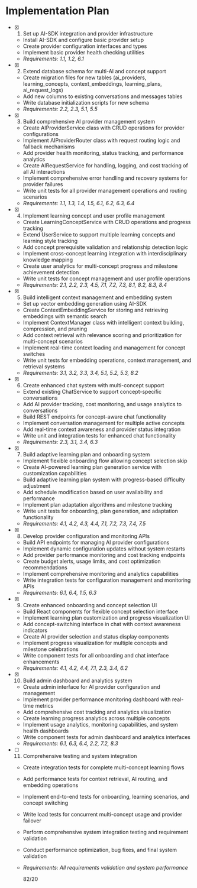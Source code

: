 # Implementation Plan

- [x] 1. Set up AI-SDK integration and provider infrastructure

  - Install AI-SDK and configure basic provider setup
  - Create provider configuration interfaces and types
  - Implement basic provider health checking utilities
  - _Requirements: 1.1, 1.2, 6.1_

- [x] 2. Extend database schema for multi-AI and concept support

  - Create migration files for new tables (ai_providers, learning_concepts, context_embeddings, learning_plans, ai_request_logs)
  - Add new columns to existing conversations and messages tables
  - Write database initialization scripts for new schema
  - _Requirements: 2.2, 2.3, 5.1, 5.5_

- [x] 3. Build comprehensive AI provider management system

  - Create AIProviderService class with CRUD operations for provider configurations
  - Implement AIProviderRouter class with request routing logic and fallback mechanisms
  - Add provider health monitoring, status tracking, and performance analytics
  - Create AIRequestService for handling, logging, and cost tracking of all AI interactions
  - Implement comprehensive error handling and recovery systems for provider failures
  - Write unit tests for all provider management operations and routing scenarios
  - _Requirements: 1.1, 1.3, 1.4, 1.5, 6.1, 6.2, 6.3, 6.4_

- [x] 4. Implement learning concept and user profile management

  - Create LearningConceptService with CRUD operations and progress tracking
  - Extend UserService to support multiple learning concepts and learning style tracking
  - Add concept prerequisite validation and relationship detection logic
  - Implement cross-concept learning integration with interdisciplinary knowledge mapping
  - Create user analytics for multi-concept progress and milestone achievement detection
  - Write unit tests for concept management and user profile operations
  - _Requirements: 2.1, 2.2, 2.3, 4.5, 7.1, 7.2, 7.3, 8.1, 8.2, 8.3, 8.4_

- [x] 5. Build intelligent context management and embedding system

  - Set up vector embedding generation using AI-SDK
  - Create ContextEmbeddingService for storing and retrieving embeddings with semantic search
  - Implement ContextManager class with intelligent context building, compression, and pruning
  - Add context retrieval with relevance scoring and prioritization for multi-concept scenarios
  - Implement real-time context loading and management for concept switches
  - Write unit tests for embedding operations, context management, and retrieval systems
  - _Requirements: 3.1, 3.2, 3.3, 3.4, 5.1, 5.2, 5.3, 8.2_

- [x] 6. Create enhanced chat system with multi-concept support

  - Extend existing ChatService to support concept-specific conversations
  - Add AI provider tracking, cost monitoring, and usage analytics to conversations
  - Build REST endpoints for concept-aware chat functionality
  - Implement conversation management for multiple active concepts
  - Add real-time context awareness and provider status integration
  - Write unit and integration tests for enhanced chat functionality
  - _Requirements: 2.3, 3.1, 3.4, 6.3_

- [x] 7. Build adaptive learning plan and onboarding system

  - Implement flexible onboarding flow allowing concept selection skip
  - Create AI-powered learning plan generation service with customization capabilities
  - Build adaptive learning plan system with progress-based difficulty adjustment
  - Add schedule modification based on user availability and performance
  - Implement plan adaptation algorithms and milestone tracking
  - Write unit tests for onboarding, plan generation, and adaptation functionality
  - _Requirements: 4.1, 4.2, 4.3, 4.4, 7.1, 7.2, 7.3, 7.4, 7.5_

- [x] 8. Develop provider configuration and monitoring APIs

  - Build API endpoints for managing AI provider configurations
  - Implement dynamic configuration updates without system restarts
  - Add provider performance monitoring and cost tracking endpoints
  - Create budget alerts, usage limits, and cost optimization recommendations
  - Implement comprehensive monitoring and analytics capabilities
  - Write integration tests for configuration management and monitoring APIs
  - _Requirements: 6.1, 6.4, 1.5, 6.3_

- [x] 9. Create enhanced onboarding and concept selection UI

  - Build React components for flexible concept selection interface
  - Implement learning plan customization and progress visualization UI
  - Add concept-switching interface in chat with context awareness indicators
  - Create AI provider selection and status display components
  - Implement progress visualization for multiple concepts and milestone celebrations
  - Write component tests for all onboarding and chat interface enhancements
  - _Requirements: 4.1, 4.2, 4.4, 7.1, 2.3, 3.4, 6.2_

- [x] 10. Build admin dashboard and analytics system

  - Create admin interface for AI provider configuration and management
  - Implement provider performance monitoring dashboard with real-time metrics
  - Add comprehensive cost tracking and analytics visualization
  - Create learning progress analytics across multiple concepts
  - Implement usage analytics, monitoring capabilities, and system health dashboards
  - Write component tests for admin dashboard and analytics interfaces
  - _Requirements: 6.1, 6.3, 6.4, 2.2, 7.2, 8.3_

- [ ] 11. Comprehensive testing and system integration

  - Create integration tests for complete multi-concept learning flows
  - Add performance tests for context retrieval, AI routing, and embedding operations
  - Implement end-to-end tests for onboarding, learning scenarios, and concept switching
  - Write load tests for concurrent multi-concept usage and provider failover
  - Perform comprehensive system integration testing and requirement validation
  - Conduct performance optimization, bug fixes, and final system validation
  - _Requirements: All requirements validation and system performance_

    82/20
